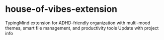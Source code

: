# house-of-vibes-extension
TypingMind extension for ADHD-friendly organization with multi-mood themes, smart file management, and productivity tools
Update with project info
